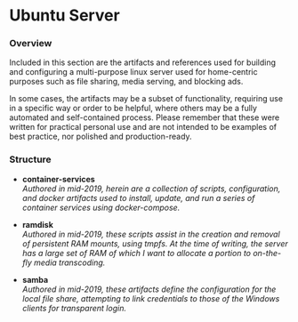 # Ubuntu Server

### Overview

Included in this section are the artifacts and references used for building and configuring a multi-purpose linux server used for home-centric purposes such as file sharing, media serving, and blocking ads.

In some cases, the artifacts may be a subset of functionality, requiring use in a specific way or order to be helpful, where others may be a fully automated and self-contained process.  Please remember that these were written for practical personal use and are not intended to be examples of best practice, nor polished and production-ready.

### Structure

* **container-services**  
  _Authored in mid-2019, herein are a collection of scripts, configuration, and docker artifacts used to install, update, and run a series of container services using docker-compose._
 
* **ramdisk**  
  _Authored in mid-2019, these scripts assist in the creation and removal of persistent RAM mounts, using tmpfs.  At the time of writing, the server has a large set of RAM of which I want to allocate a portion to on-the-fly media transcoding._
  
* **samba**  
  _Authored in mid-2019, these artifacts define the configuration for the local file share, attempting to link credentials to those of the Windows clients for transparent login._

